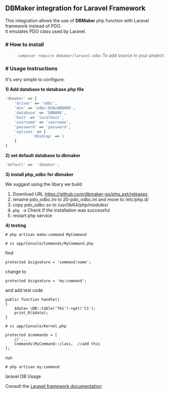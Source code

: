 ## DBMaker integration for Laravel Framework
This integration allows the use of <b>DBMaker</b> php function with Laravel framework instead of PDO.<br>
It emulates PDO class used by Laravel.

### # How to install
> `composer require dbmaker/laravel-odbc` To add source in your project

### # Usage Instructions
It's very simple to configure:

**1) Add database to database.php file**
```PHP
'dbmaker' => [
    'driver' => 'odbc',
    'dsn' => 'odbc:DSN=DBNAME',
    'database' => 'DBNAME',
    'host' => 'localhost',
    'username' => 'username',
    'password' => 'password',
    'options' => [
            'dbidcap' => 1
    ]
]
```

**2) set default database to dbmaker**
```PHP
'default' =>  'dbmaker',
```


**3) install php_odbc for dbmaker**

We suggest using the libary we build

1. Download URL  https://github.com/dbmaker-go/php_ext/releases
2. rename pdo_odbc.ini to 20-pdo_odbc.ini and move to /etc/php.d/
3. copy pdo_odbc.so to /usr/lib64/php/modules/
4. ```php -m``` Check if the installation was successful
5. restart php service


**4) testing**

```
# php artisan make:command MyCommand
```

```
# vi app/Console/Commands/MyCommand.php
```

find 
```
protected $signature = 'command:name';
```

change to
```
protected $signature = 'my:command';
```

and add test code
```
public function handle()
{
    $data= \DB::table('TA1')->get('C1');
	print_R($data);
}
```

```
# vi app/Console/Kernel.php
```

```
protected $commands = [
    // ...
    Commands\MyCommand::class,  //add this
];
```

run
```
# php artisan my:command
```


laravel DB Usage

Consult the <a href="http://laravel.com/docs" rel="nofollow">Laravel framework documentation</a>
